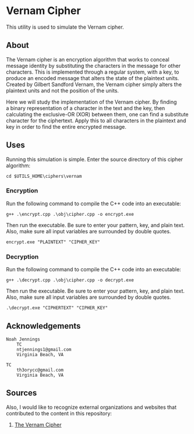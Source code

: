 # Vernam Cipher
This utility is used to simulate the Vernam cipher.

## About
The Vernam cipher is an encryption algorithm that works to conceal message 
identity by substituting the characters in the message for other 
characters. This is implemented through a regular system, with a key, to produce an encoded message that alters the state of the plaintext units. 
Created by Gilbert Sandford Vernam, the Vernam cipher simply alters the plaintext units and not the position of the units.

Here we will study the implementation of the Vernam cipher. By finding  
a binary representation of a character in the text and the key, then calculating the exclusive-OR (XOR) between them, one can find a substitute character for the ciphertext. Apply this to all characters in the plaintext and key in order to find the entire encrypted message.

## Uses
Running this simulation is simple. Enter the source directory of this cipher algorithm: 

```
cd $UTILS_HOME\ciphers\vernam
```

### Encryption
Run the following command to compile the C++ code into an executable:

```
g++ .\encrypt.cpp .\obj\cipher.cpp -o encrypt.exe
```

Then run the executable. Be sure to enter your pattern, key, and plain text. Also, make sure all input variables are surrounded by double quotes.

```
encrypt.exe "PLAINTEXT" "CIPHER_KEY"
```

### Decryption
Run the following command to compile the C++ code into an executable:

```
g++ .\decrypt.cpp .\obj\cipher.cpp -o decrypt.exe
```

Then run the executable. Be sure to enter your pattern, key, and plain text. Also, make sure all input variables are surrounded by double quotes.

```
.\decrypt.exe "CIPHERTEXT" "CIPHER_KEY"
```

## Acknowledgements

    Noah Jennings 
        TC 
        ntjennings1@gmail.com
        Virginia Beach, VA
        
    TC 
        th3orycc@gmail.com
        Virginia Beach, VA

## Sources

Also, I would like to recognize external organizations and websites that contributed to the content in this repository:

1. [The Vernam Cipher](https://en.wikipedia.org/wiki/Gilbert_Vernam)
